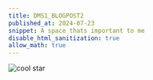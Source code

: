 ```yaml
---
title: DMS1_BLOGPOST2
published_at: 2024-07-23
snippet: A space thats important to me
disable_html_sanitization: true
allow_math: true 
---
```

![cool star](https://www.pngall.com/wp-content/uploads/14/Y2k-Star-PNG-Photo.png)

<!--

<img src="https://www.pngall.com/wp-content/uploads/14/Y2k-Star-PNG-Photo.png"; img style="height: 20px; width: 20px;">
 <img src="https://www.pngall.com/wp-content/uploads/14/Y2k-Star-PNG-Photo.png" style="margin-right: 20px; width: 200px; height: auto;">
 
 -->
 